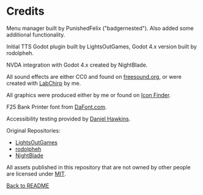 # Credits

Menu manager built by PunishedFelix ("badgernested"). Also added some additional functionality.

Initial TTS Godot plugin built by LightsOutGames, Godot 4.x version built by rodolpheh.

NVDA integration with Godot 4.x created by NightBlade.

All sound effects are either CC0 and found on [freesound.org](https://freesound.org/), or were created with [LabChirp](https://labbed.net/software/labchirp/) by me.

All graphics were produced either by me or found on [Icon Finder](https://iconfinder.com).

F25 Bank Printer font from [DaFont.com](https://www.dafont.com/f25-bank-printer.font).

Accessibility testing provided by [Daniel Hawkins](https://iabilityi.com/).

Original Repositories:
- [LightsOutGames](https://github.com/lightsoutgames/godot-accessibility)
- [rodolpheh](https://github.com/rodolpheh/godot-accessibility)
- [NightBlade](https://github.com/nightblade9/godot-nvda-integration)

All assets published in this repository that are not owned by other people are licensed under [MIT](LICENSE).

[Back to README](README.md)
